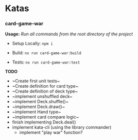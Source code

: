 # Katas

### card-game-war

**Usage:** _Run all commands from the root directory of the project_

- Setup Locally: 
```npm i ```

- Build: 
```nx run card-game-war:build```

- Tests:
```nx run card-game-war:test```

**TODO**

- ~Create first unit tests~
- ~Create definition for card type~
- ~Create definition of deck type~
- ~implement unshuffled deck~
- ~implement Deck.shuffle()~
- ~implement Deck.draw()~
- ~implement Hand type~
- ~implement card compare logic~
- finish implementing Deck.deal()
- implement kata-cli (using the library commander)
  - implement "play war" function?
